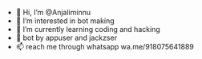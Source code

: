 - 👋 Hi, I’m @Anjaliminnu
- 👀 I’m interested in bot making
- 🌱 I’m currently learning coding and hacking
- 💞️ bot by appuser and jackzser
- 📫 reach me through whatsapp wa.me/918075641889

<!---
Jackzappu/Anjaliminnu is a ✨ special ✨ repository because its `README.md` (this file) appears on your GitHub profile.
You can click the Preview link to take a look at your changes.
--->
